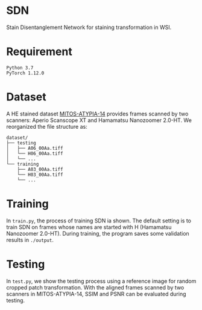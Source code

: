# SDN
Stain Disentanglement Network for staining transformation in WSI.

# Requirement

```
Python 3.7
PyTorch 1.12.0
```

# Dataset

A HE stained dataset [MITOS-ATYPIA-14](https://mitos-atypia-14.grand-challenge.org/) provides frames scanned by two scanners: Aperio Scanscope XT and Hamamatsu Nanozoomer 2.0-HT. We reorganized the file structure as:

```
dataset/
├── testing
│   ├── A06_00Aa.tiff
│   └── H06_00Aa.tiff
│   └── ...
└── training
    ├── A03_00Aa.tiff
    └── H03_00Aa.tiff
    └── ...
```

# Training

In `train.py`, the process of training SDN ia shown. The default setting is to train SDN on frames whose names are started with H (Hamamatsu Nanozoomer 2.0-HT). During training, the program saves some validation results in `./output`.

# Testing

In `test.py`, we show the testing process using a reference image for random cropped patch transformation. With the aligned frames scanned by two scanners in MITOS-ATYPIA-14, SSIM and PSNR can be evaluated during testing.
